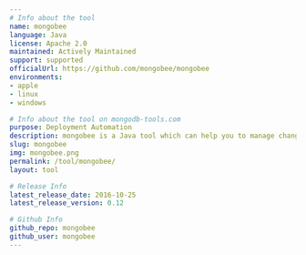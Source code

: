```yaml
---
# Info about the tool
name: mongobee
language: Java
license: Apache 2.0
maintained: Actively Maintained
support: supported
officialUrl: https://github.com/mongobee/mongobee
environments:
- apple
- linux
- windows

# Info about the tool on mongodb-tools.com
purpose: Deployment Automation 
description: mongobee is a Java tool which can help you to manage changes in your MongoDB database, data versioning, and keep them synchronized with your Java application. The concept is similar to Liquibase, Flyway, mongeez etc. but without XML files.
slug: mongobee
img: mongobee.png
permalink: /tool/mongobee/
layout: tool

# Release Info
latest_release_date: 2016-10-25
latest_release_version: 0.12

# Github Info
github_repo: mongobee
github_user: mongobee
---
```


